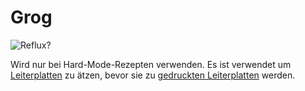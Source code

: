 # Grog

![Reflux?](oredict:oc:materialAcid)

Wird nur bei Hard-Mode-Rezepten verwenden. Es ist verwendet um [Leiterplatten](circuitBoard.md) zu ätzen, bevor sie zu [gedruckten Leiterplatten](printedCircuitBoard.md) werden.
